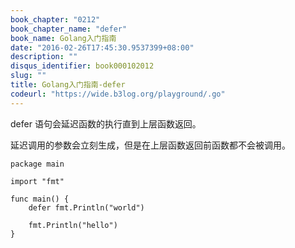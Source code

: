 ```yaml
---
book_chapter: "0212"
book_chapter_name: "defer"
book_name: Golang入门指南
date: "2016-02-26T17:45:30.9537399+08:00"
description: ""
disqus_identifier: book000102012
slug: ""
title: Golang入门指南-defer
codeurl: "https://wide.b3log.org/playground/.go"
---
```





defer 语句会延迟函数的执行直到上层函数返回。

延迟调用的参数会立刻生成，但是在上层函数返回前函数都不会被调用。

```
package main

import "fmt"

func main() {
	defer fmt.Println("world")

	fmt.Println("hello")
}

```

